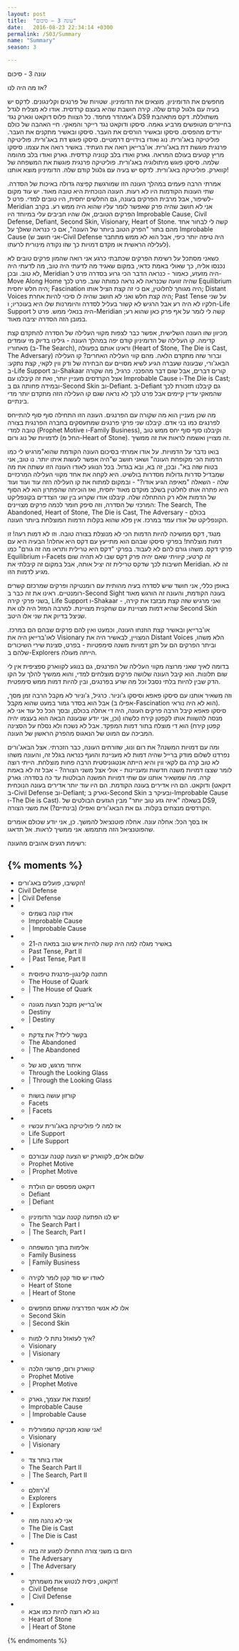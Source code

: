 ```yaml
---
layout: post
title:  "עונה 3 – סיכום"
date:   2016-08-23 22:34:14 +0300
permalink: /S03/Summary
name: "Summary"
season: 3

---
```

עונה 3 - סיכום

אז מה היה לנו?

מחפשים את הדומיניון. מוצאים את הדומיניון. שטויות של פרנגים וקלינגונים. לדקס יש בעיה עם גלגול קודם שלה. קירה חושבת שהיא בעצם קרדסית. אודו לא מצליח לגדל ג'אמהדר מחמד. כל הצוות פלוס דוקאט וגארק נגד DS9 משתוללת. דקס מתאהבת בחייזרים מטופשים מרביע גאמה. סיסקו ודוקאט נגד רייקר והמאקי. חיי האהבה של כולם יורדים מהפסים. סיסקו ובאשיר הורסים את העבר. סיסקו ובאשיר מתקנים את העבר. פוליטיקה באג'ורית. נוג ואודו בוידויים דרמטיים. סיסקו פוגש דת באג'ורית. פוליטיקה פרנגית פוגשת דת באג'ורית. או'ברייאן רואה את העתיד. באשיר רואה את עצמו. סיסקו מריץ קטעים בעולם המראה. גארק ואודו בלב קנוניה קרדסית. גארק ואודו בלב מהומה שלמה. סיסקו פוגש מיתולוגיה באג'ורית. פוליטיקה פרנגית פוגשת את המשפחה של קווארק. פוליטיקה באג'ורית. לדקס יש בעיה עם גלגול קודם שלה. הדומיניון מוצא אותנו!

אמרתי הרבה פעמים במהלך העונה הזו שמורגשת קפיצה גדולה באיכות של הסדרה. שתי העונות הקודמות היו לא רעות. העונה הנוכחית היא טובה מאוד. יש עוד מקום לשיפור, אבל מרבית הפרקים בעונה, גם החלשים יחסית, היו טובים למדי. פרט ל-Meridian אני לא חושב שהיה פרק שאפשר לומר עליו שהוא היה ממש רע. בקרב הפרקים הטובים, אלו שהיו חביבים עלי במיוחד היו Improbable Cause, Civil Defense, Defiant, Second Skin, Visionary, Heart of Stone. קשה לי לבחור אחד מהם בתור "הפרק הטוב ביותר של העונה", אם כי כנראה שאלך על Improbable Cause (אני חושב ש-Civil Defense היה טיפה יותר כיפי, אבל הוא לא ממש מתחבר לעלילה הראשית או מקדם דמויות כך שזו נקודה מינורית לרעתו).

כשאני מסתכל על רשימת הפרקים שכתבתי כרגע אני רואה שהמון פרקים טובים לא נכנסו אליה, כך שאולי באמת כדאי, במקום שאגיד מה לדעתי היה טוב, מה לדעתי היה לא טוב. ובכן, Meridian היה מזעזע, כאמור - כנראה הדבר הכי גרוע בסדרה פרט ל-Move Along Home שהיה זוועה שכנראה לא נראה כמותה שוב. פרט לכך Equilibrium היה חלש יחסית; Fascination היה מגוחך לחלוטין, אם כי זה קצת הציל אותו; Distant Voices היה קצת חלש ואני לא חושב שהיה לו סיכוי להיות אחרת; Past Tense על שני חלקיו לא היה רע אבל הרגיש לא קשור בעליל לסדרה והיומרנות שלו היא בעוכריו; ו-Life Support היה בנאלי ממש. פרט ל-Meridian קשה לי לומר על אף פרק כאן שהוא רע; במובן הזה הסדרה יציבה מאוד.

מכיוון שזו העונה השלישית, אפשר כבר לצפות מקווי העלילה של הסדרה להתקדם קצת קדימה. קו העלילה של הדומיניון קודם יפה במהלך העונה - גילינו בדיוק מי עומדים מאחוריו (ב-The Search), וראינו אותם בפעולה (Heart of Stone, The Die is Cast, The Adversary) וברור שזה מתקדם הלאה. מהם קווי העלילה האחרים? קו העלילה הבאג'ורי, שבעונה שעברה הגיע לשיא מסויים עם הבחירה של ודק ווין לקאי, קצת נתקע: ב-Life Support וב-Shakaar קורים דברים, אבל שום דבר מהפכני. כרגיל, מה שקורה אצל הקרדסים מעניין יותר, ואת זה קיבלנו עם Improbable Cause ו-The Die is Cast; ובמידה פחותה גם ב-Second Skin וב-Defiant. ב-Defiant גם קיבלנו תזכורת לכך שהמאקי עדיין קיימים אבל פרט לכך לא נראה שגם קו העלילה הזה מתקדם יותר מדי בינתיים.

מה שכן מעניין הוא מה שקורה עם הפרנגים. העונה הזו התחילה סוף סוף להתייחס לפרנגים כמו בני אדם. קיבלנו שני פרקי פרנגים שמתעסקים בחברה הפרנגית בצורה טובה למדי (Prophet Motive ו-Family Business), וקיבלנו סוף סוף יחס ממש טוב לדמויות של נוג ורום (החל מ-Heart of Stone). זה מצויין ואשמח לראות את זה ממשיך.

בואו נדבר על הדמויות. על אודו אמרתי בסיכום העונה הקודמת שהוא"מרגיש לי כמו הדמות הכי מקופחת העונה" ושאני חושב ש"היה אפשר לעשות איתו יותר. נו טוב, אני בטוח שזה בא". ובכן, זה בא, ובא בגדול. בכל הנוגע לאודו העונה הזו עשתה את מה שמבדיל סדרות גדולות מסדרות בולשיט. היא לקחה את אחד מקווי העלילה המרכזיים שלה - השאלה "מאיפה הגיע אודו?" - ובמקום למתוח את קו העלילה הזה עוד ועוד ועוד היא פתרה אותו לחלוטין בשלב מוקדם מאוד יחסית, ואז הוכיחה שהפתרון הוא לא הסוף של הדמות אלא רק ההתחלה שלה. קיבלנו אודו שקרוע בין שני הצדדים בקונפליקט המרכזי של הסדרה, וזה סיפק חומר לכמה פרקים מצויינים: The Search, The Abandoned, Heart of Stone, The Die is Cast, The Adversary - בכולם הקונפליקט של אודו עמד במרכז. אין פלא שהוא בקלות הדמות המוצלחת ביותר העונה.

מנגד, דקס ממשיכה להיות הדמות הכי לא מנוצלת בצורה טובה. וזו לא דמות רעה! זו דמות מוצלחת! בפרקי סיסקו שבהם הוא מתייעץ עם דקס היא אחלה! הבעיה היא עם פרקי דקס. משהו גורם להם לא לעבוד. בפרקי "דקס היא טרילית ותראו מה זה גורם" כמו Equilibrium ו-Facets זה קרטע; קיוויתי שאם יהיה פרק דקס שבו לא תהיה שום חשיבות לכך שדקס טרילית זה יציל אותה, אבל במקום זה קיבלתי את Meridian. זה לא מגיע לדמות הזו.

באופן כללי, אני חושד שיש לסדרה בעיה מהותית עם רומנטיקה ופרקים שמרכזם קשרים רומנטיים. ראינו את זה כבר ב-Second Sight בעונה הקודמת, והעונה זה הורגש מאוד בשני פרקי קירה, Life Support ו-Shakaar - ואני מרגיש שזה קצת מבזבז את קירה, שהיא דמות מצויינת עם שחקנית מצויינת. למרבה המזל היה לנו את Second Skin שניצל בדיוק את שני אלו היטב.

או'ברייאן ובאשיר קצת הוזנחו העונה, וכמעט ואין להם פרקים שבהם הם במרכז. לאו'ברייאן היה את Visionary המצויין, לבאשיר היה את Distant Voices הלא משהו, וביתר הפרקים הם על תקן דמויות משנה סימפטיות - בפרט, סצינת שירי השיכורים שלהם ב-Explorers הייתה מעולה.

בדומה לאיך שאני מרוצה מקווי העלילה של הפרנגים, גם בנוגע לקווארק ספציפית אין לי שום תלונות. הוא קיבל העונה שלושה פרקים מוצלחים למדי, והוא ממשיך להלך על הקו הדק שבין להיות בלתי נסבל וכל מה שרע בפרנגים, ובין להיות דמות ממש סימפטית.

וזה משאיר אותנו עם סיסקו פאפא וסיסקו ג'וניור. כרגיל, ג'וניור לא מקבל הרבה זמן מסך, אבל הוא בסדר גמור במעט שהוא מקבל (אפילו ב-Fascination הוא לא היה נוראי). סיסקו פאפא קיבל הרבה פרקים העונה, היה די אחלה בכולם, ובסך הכל כל עוד אני לא מנסה להשוות אותו לקפטן קירח כלשהו (וכן, אני יודע שבעונה הבאה הוא בעצמו יהיה קפטן קירח) הוא די מוצלח בתור דמות המפקד. אבל לא נשכח ולא נסלח על הסצינה המביכה עם המוט של הנאגוס מהפרק הראשון של העונה.

ומה עם דמויות המשנה? את רום ונוג, שזורחים העונה, כבר הזכרתי. אצל הבאג'ורים נפרדנו לשלום מודק ברייל שהיה דמות לא מעניינת והועף כנראה בגלל זה, והעונה משהו לא טוב קרה גם לקאי ווין והיא הייתה אנטגוניסטית הרבה פחות מוצלחת. הייתי רוצה לומר שצצו דמויות משנה חדשות ומעניינות - אולי אצל משני הצורה? - אבל זה לא באמת קרה. מה שמשאיר אותנו עם שתי דמויות המשנה הבולטות עד כה בסדרה: גארק ודוקאט. הם היו אדירים בעונה הקודמת. הם היו עוד יותר אדירים בעונה הנוכחית (דוקאט ב-Civil Defense וב-Defiant; גארק ב-Second Skin ובעיקר ב-Improbable Cause ו-The Die is Cast). בשאלה "איזה גזע טוב יותר" מבין הגזעים הבולטים של DS9, הקרדסים מנצחים בקלות. גם את הבאג'ורים ואפילו (בינתיים?) את משני הצורה.

אז בסך הכל: אחלה עונה. אחלה פוטנציאל להמשך. כן, אני יודע שכולם אומרים שהפוטנציאל הזה מתממש. אני ממשיך לראות. אל תדאגו.

רשימת רגעים אהובים מהעונה:

{% moments %}
-
  - הקשיבו, פועלים באג'ורים!
  - Civil Defense
  - |
    Civil Defense 
-
  - אודו קונה בשמים
  - Improbable Cause
  - |
    Improbable Cause
-
  - באשיר מגלה למה היה קשה להיות איש טוב במאה ה-21
  - Past Tense, Part II
  - |
    Past Tense, Part II
-
  - חתונה קלינגון-פרנגית טיפוסית
  - The House of Quark
  - |
    The House of Quark
-
  - או'ברייאן מקבל הצעה מגונה
  - Destiny
  - |
    Destiny
-
  - בקשר לילד? את צדקת
  - The Abandoned
  - |
    The Abandoned
-
  - איחוד מרגש, סוג של
  - Through the Looking Glass
  - |
    Through the Looking Glass
-
  - קורזון עושה בושות
  - Facets
  - |
    Facets
-
  - אז למה לי פוליטיקה באג'ורית עכשיו
  - Life Support
  - |
    Life Support                                    
-
  - שלום אלים, לקווארק יש הצעה קטנה עבורכם
  - Prophet Motive
  - |
    Prophet Motive
-
  - דוקאט מפספס יום הולדת
  - Defiant
  - |
    Defiant
-
  - יש לנו הפתעה קטנה עבור הדומיניון
  - The Search Part I
  - |
    The Search, Part I
-
  - אלימות בתוך המשפחה
  - Family Business
  - |
    Family Business
-
  - לאודו יש סוד קטן לומר לקירה
  - Heart of Stone
  - |
    Heart of Stone
-
  - אלו לא אנשי הפדרציה שאתם מחפשים
  - Second Skin
  - |
    Second Skin
-
  - איך לעזאזל נתת לי למות?
  - Visionary
  - |
    Visionary
-
  - קווארק ורום, פרשני הלכה
  - Prophet Motive
  - |
    Prophet Motive
-
  - פוצצת את עצמך, גארק!
  - Improbable Cause
  - |
    Improbable Cause
-
  - אני שונא מכניקה טמפורלית!
  - Visionary
  - |
    Visionary
-
  - אודו בוחר צד
  - The Search Part II
  - |
    The Search, Part II
-
  - ג'רוזלם!
  - Explorers
  - |
    Explorers
-
  - אני לא נהנה מזה
  - The Die is Cast
  - |
    The Die is Cast
-
  - היום בו משני צורה התחילו לפגוע זה בזה
  - The Adversary
  - |
     The Adversary
-
  - דוקאט, ניסית לנטוש את משמרתך!
  - Civil Defense
  - |
    Civil Defense
-
  - נוג לא רוצה להיות כמו אבא
  - Heart of Stone
  - |
    Heart of Stone

{% endmoments %}